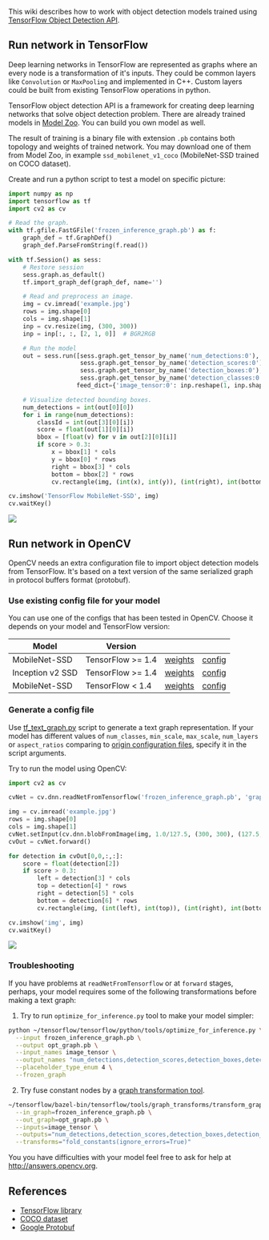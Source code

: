 This wiki describes how to work with object detection models trained using [TensorFlow Object Detection API](https://github.com/tensorflow/models/tree/master/research/object_detection).

## Run network in TensorFlow
Deep learning networks in TensorFlow are represented as graphs where an every node is a transformation of it's inputs. They could be common layers like `Convolution` or `MaxPooling` and implemented in C++. Custom layers could be built from existing TensorFlow operations in python.

TensorFlow object detection API is a framework for creating deep learning networks that solve object detection problem. There are already trained models in [Model Zoo](https://github.com/tensorflow/models/blob/master/research/object_detection/g3doc/detection_model_zoo.md). You can build you own model as well.

The result of training is a binary file with extension `.pb` contains both topology and weights of trained network. You may download one of them from Model Zoo, in example `ssd_mobilenet_v1_coco` (MobileNet-SSD trained on COCO dataset).

Create and run a python script to test a model on specific picture:
```python
import numpy as np
import tensorflow as tf
import cv2 as cv

# Read the graph.
with tf.gfile.FastGFile('frozen_inference_graph.pb') as f:
    graph_def = tf.GraphDef()
    graph_def.ParseFromString(f.read())

with tf.Session() as sess:
    # Restore session
    sess.graph.as_default()
    tf.import_graph_def(graph_def, name='')

    # Read and preprocess an image.
    img = cv.imread('example.jpg')
    rows = img.shape[0]
    cols = img.shape[1]
    inp = cv.resize(img, (300, 300))
    inp = inp[:, :, [2, 1, 0]]  # BGR2RGB

    # Run the model
    out = sess.run([sess.graph.get_tensor_by_name('num_detections:0'),
                    sess.graph.get_tensor_by_name('detection_scores:0'),
                    sess.graph.get_tensor_by_name('detection_boxes:0'),
                    sess.graph.get_tensor_by_name('detection_classes:0')],
                   feed_dict={'image_tensor:0': inp.reshape(1, inp.shape[0], inp.shape[1], 3)})

    # Visualize detected bounding boxes.
    num_detections = int(out[0][0])
    for i in range(num_detections):
        classId = int(out[3][0][i])
        score = float(out[1][0][i])
        bbox = [float(v) for v in out[2][0][i]]
        if score > 0.3:
            x = bbox[1] * cols
            y = bbox[0] * rows
            right = bbox[3] * cols
            bottom = bbox[2] * rows
            cv.rectangle(img, (int(x), int(y)), (int(right), int(bottom)), (125, 255, 51), thickness=2)

cv.imshow('TensorFlow MobileNet-SSD', img)
cv.waitKey()
```
![](https://user-images.githubusercontent.com/25801568/35504975-a5db962c-04f5-11e8-9a9f-1d803f86af7f.png)

## Run network in OpenCV
OpenCV needs an extra configuration file to import object detection models from TensorFlow. It's based on a text version of the same serialized graph in protocol buffers format (protobuf).

### Use existing config file for your model
You can use one of the configs that has been tested in OpenCV. Choose it depends on your model and TensorFlow version:

| Model | Version | ||
|-------|-------------|----|----|
| MobileNet-SSD | TensorFlow >= 1.4 | [weights](http://download.tensorflow.org/models/object_detection/ssd_mobilenet_v1_coco_2017_11_17.tar.gz) | [config](https://gist.github.com/dkurt/45118a9c57c38677b65d6953ae62924a) |
| Inception v2 SSD | TensorFlow >= 1.4 | [weights](http://download.tensorflow.org/models/object_detection/ssd_inception_v2_coco_2017_11_17.tar.gz) | [config](https://github.com/opencv/opencv_extra/tree/master/testdata/dnn/ssd_inception_v2_coco_2017_11_17.pbtxt) |
| MobileNet-SSD | TensorFlow < 1.4 | [weights](http://download.tensorflow.org/models/object_detection/ssd_mobilenet_v1_coco_11_06_2017.tar.gz) | [config](https://github.com/opencv/opencv_extra/blob/master/testdata/dnn/ssd_mobilenet_v1_coco.pbtxt) |

### Generate a config file
Use [tf_text_graph.py]() script to generate a text graph representation. If your model has different values of `num_classes`, `min_scale`, `max_scale`, `num_layers` or `aspect_ratios` comparing to [origin configuration files](https://github.com/tensorflow/models/tree/master/research/object_detection/samples/configs), specify it in the script arguments.

Try to run the model using OpenCV:

```python
import cv2 as cv

cvNet = cv.dnn.readNetFromTensorflow('frozen_inference_graph.pb', 'graph.pbtxt')

img = cv.imread('example.jpg')
rows = img.shape[0]
cols = img.shape[1]
cvNet.setInput(cv.dnn.blobFromImage(img, 1.0/127.5, (300, 300), (127.5, 127.5, 127.5), swapRB=True, crop=False))
cvOut = cvNet.forward()

for detection in cvOut[0,0,:,:]:
    score = float(detection[2])
    if score > 0.3:
        left = detection[3] * cols
        top = detection[4] * rows
        right = detection[5] * cols
        bottom = detection[6] * rows
        cv.rectangle(img, (int(left), int(top)), (int(right), int(bottom)), (23, 230, 210), thickness=2)

cv.imshow('img', img)
cv.waitKey()
```

![](https://user-images.githubusercontent.com/25801568/35520173-58e6f99c-0527-11e8-80fc-8a32d1923e04.png)

### Troubleshooting
If you have problems at `readNetFromTensorflow` or at `forward` stages, perhaps, your model requires some of the following transformations before making a text graph:

1. Try to run `optimize_for_inference.py` tool to make your model simpler:
```bash
python ~/tensorflow/tensorflow/python/tools/optimize_for_inference.py \
  --input frozen_inference_graph.pb \
  --output opt_graph.pb \
  --input_names image_tensor \
  --output_names "num_detections,detection_scores,detection_boxes,detection_classes" \
  --placeholder_type_enum 4 \
  --frozen_graph
```

2. Try fuse constant nodes by a [graph transformation tool](https://github.com/tensorflow/tensorflow/blob/master/tensorflow/tools/graph_transforms/README.md#using-the-graph-transform-tool).

```bash
~/tensorflow/bazel-bin/tensorflow/tools/graph_transforms/transform_graph \
  --in_graph=frozen_inference_graph.pb \
  --out_graph=opt_graph.pb \
  --inputs=image_tensor \
  --outputs="num_detections,detection_scores,detection_boxes,detection_classes" \
  --transforms="fold_constants(ignore_errors=True)"
```

You you have difficulties with your model feel free to ask for help at http://answers.opencv.org.

## References
* [TensorFlow library](https://www.tensorflow.org/)
* [COCO dataset](http://cocodataset.org/#home)
* [Google Protobuf](https://developers.google.com/protocol-buffers/)